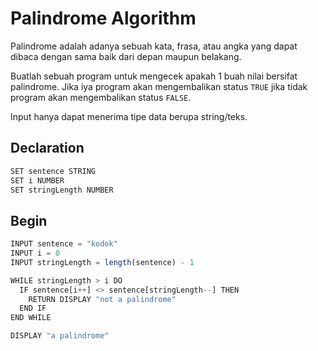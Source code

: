 # Palindrome Algorithm

Palindrome adalah adanya sebuah kata, frasa, atau angka yang dapat dibaca dengan sama baik dari depan maupun belakang.

Buatlah sebuah program untuk mengecek apakah 1 buah nilai bersifat palindrome. Jika iya program akan mengembalikan status `TRUE` jika tidak program akan mengembalikan status `FALSE`.

Input hanya dapat menerima tipe data berupa string/teks.

## Declaration

```javascript
SET sentence STRING
SET i NUMBER
SET stringLength NUMBER
```

## Begin

```javascript
INPUT sentence = "kodok"
INPUT i = 0
INPUT stringLength = length(sentence) - 1

WHILE stringLength > i DO
  IF sentence[i++] <> sentence[stringLength--] THEN
    RETURN DISPLAY "not a palindrome"
  END IF
END WHILE

DISPLAY "a palindrome"
```
